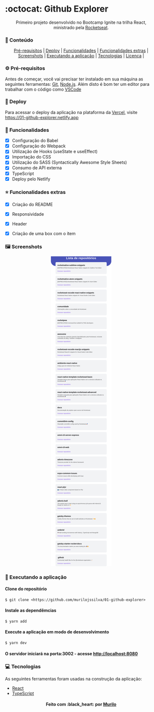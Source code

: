 # :octocat: Github Explorer

<p align="center">Primeiro projeto desenvolvido no Bootcamp Ignite na trilha React, ministrado pela <a href="https://github.com/rocketseat">Rocketseat</a>.</p>

### :pushpin: Conteúdo

<p align="center">
	<a href="#pre-requisitos">Pré-requisitos</a> | 
	<a href="#deploy">Deploy</a> | 
	<a href="#funcionalidades">Funcionalidades</a> | 
	<a href="#extras">Funcionalidades extras</a> | 
	<a href="#screenshots">Screenshots</a> | 
	<a href="#executando-a-aplicacao">Executando a aplicação</a> | 
	<a href="#tecnologias">Tecnologias</a> | 
	<a href="#licenca">Licença</a> | 
</p>

### :gear: Pré-requisitos

Antes de começar, você vai precisar ter instalado em sua máquina as seguintes ferramentas:
[Git](https://git-scm.com), [Node.js](https://nodejs.org/en/). 
Além disto é bom ter um editor para trabalhar com o código como [VSCode](https://code.visualstudio.com/)

### :link: Deploy

<p>
	Para acessar o deploy da aplicação na plataforma da <a href="https://vercel.com/">Vercel</a>, visite
	<a href="https://01-github-explorer.netlify.app">https://01-github-explorer.netlify.app</a>
</p>

### :hammer: Funcionalidades

- [x] Configuração do Babel
- [x] Configuração do Webpack
- [x] Utilização de Hooks (useState e useEffect)
- [x] Importação do CSS
- [x] Utilização do SASS (Syntactically Awesome Style Sheets)
- [x] Consumo de API externa
- [x] TypeScript 
- [x] Deploy pelo Netlify

### :star: Funcionalidades extras

- [x] Criação do README
- [x] Responsividade
- [x] Header
- [x] Criação de uma box com o ítem



### :framed_picture: Screenshots

<p align="center">
	<img alt="Barra de level" src="./src/assets/Github Explorer.png" />
</p>

### :rocket: Executando a aplicação

#### Clone do repositório

```shell
$ git clone <https://github.com/murilojssilva/01-github-explorer>
```

#### Instale as dependêmcias

```shell
$ yarn add
```

#### Execute a aplicação em modo de desenvolvimento

```shell
$ yarn dev
```

#### O servidor iniciará na porta:3002 - acesse <http://localhost:8080>

### :computer: Tecnologias

As seguintes ferramentas foram usadas na construção da aplicação:

- [React](https://pt-br.reactjs.org/)
- [TypeScript](https://www.typescriptlang.org/)

<h4 align="center">Feito com :black_heart: por <a href="https://github.com/murilojssilva">Murilo</a></h4>